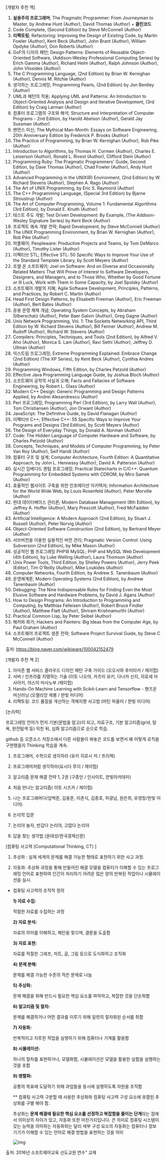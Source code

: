 [개발자 추천 책]

1. **실용주의 프로그래머**; The Pragmatic Programmer: From Journeyman to Master, by Andrew Hunt (Author), David Thomas (Author) + **클린코드**
2. Code Complete, (Second Edition) by Steve McConnell (Author)
3. **리팩토링**; Refactoring: Improving the Design of Existing Code, by Martin Fowler (Author), Kent Beck (Author), John Brant (Author), William Opdyke (Author), Don Roberts (Author)
4. GoF의 디자의 패턴; Design Patterns: Elements of Reusable Object-Oriented Software,  (Addison-Wesley Professional Computing Series) by Erich Gamma (Author), Richard Helm (Author), Ralph Johnson (Author), John Vlissides (Author)
5. The C Programming Language,  (2nd Edition) by Brian W. Kernighan (Author), Dennis M. Ritchie (Author)
6. 생각하는 프로그래밍; Programming Pearls,  (2nd Edition) by Jon Bentley (Author) 
7. UML과 패턴의 적용; Applying UML and Patterns: An Introduction to Object-Oriented Analysis and Design and Iterative Development, (3rd Edition) by Craig Larman (Author)
8. 컴퓨터 프로그램의 구조와 해석; Structure and Interpretation of Computer Programs - 2nd Edition, by Harold Abelson (Author), Gerald Jay Sussman (Author)
9. 맨먼스 미신; The Mythical Man-Month: Essays on Software Engineering, 20th Anniversary Edition by Frederick P. Brooks (Author)
10. The Practice of Programming, by Brian W. Kernighan (Author), Rob Pike (Author)
11. Introduction to Algorithms, by Thomas H. Cormen (Author), Charles E. Leiserson (Author), Ronald L. Rivest (Author), Clifford Stein (Author)
12. Programming Ruby: The Pragmatic Programmers' Guide, Second Edition, by Dave Thomas (Author), Chad Fowler (Author), Andy Hunt (Author)
13. Advanced Programming in the UNIX(R) Environment, (2nd Edition) by W. Richard Stevens (Author), Stephen A. Rago (Author)
14. The Art of UNIX Programming, by Eric S. Raymond (Author)
15. The C++ Programming Language,  (Special 3rd Edition) by Bjarne Stroustrup (Author)
16. The Art of Computer Programming, Volume 1: Fundamental Algorithms (3rd Edition), by Donald E. Knuth (Author)
17. 테스트 주도 개발; Test Driven Development: By Example, (The Addison-Wesley Signature Series) by Kent Beck (Author)
18. 프로젝트 쾌속 개발 전략; Rapid Development, by Steve McConnell (Author)
19. The UNIX Programming Environment, by Brian W. Kernighan (Author), Rob Pike (Author)
20. 피플웨어; Peopleware: Productive Projects and Teams,  by Tom DeMarco (Author), Timothy Lister (Author)
21. 이펙티브 STL; Effective STL: 50 Specific Ways to Improve Your Use of the Standard Template Library, by Scott Meyers (Author)
22. 조엘 온 소프트웨어; Joel on Software: And on Diverse and Occasionally Related Matters That Will Prove of Interest to Software Developers, Designers, and Managers, and to Those Who, Whether by Good Fortune or Ill Luck, Work with Them in Some Capacity, by Joel Spolsky (Author)
23. 소프트웨어 개발의 지혜; Agile Software Development, Principles, Patterns, and Practices, by Robert C. Martin (Author)
24. Head First Design Patterns, by Elisabeth Freeman (Author), Eric Freeman (Author), Bert Bates (Author)
25. 응용 운영 체제 개념; Operating System Concepts,  by Abraham Silberschatz (Author), Peter Baer Galvin (Author), Greg Gagne (Author)
26. Unix Network Programming, Vol. 1: The Sockets Networking API, Third Edition 
    by W. Richard Stevens (Author), Bill Fenner (Author), Andrew M. Rudoff (Author), Richard W. Stevens (Author)
27. Compilers: Principles, Techniques, and Tools (2nd Edition), by Alfred V. Aho (Author), Monica S. Lam (Author), Ravi Sethi (Author), Jeffrey D. Ullman (Author)
28. 익스트림 프로그래밍; Extreme Programming Explained: Embrace Change (2nd Edition) (The XP Series), by Kent Beck (Author), Cynthia Andres (Author)
29. Programming Windows, Fifth Edition, by Charles Petzold (Author)
30. Effective Java Programming Language Guide, by Joshua Bloch (Author)
31. 소프트웨어 공학의 사실과 오해; Facts and Fallacies of Software Engineering, by Robert L. Glass (Author)
32. Modern C++ Design: Generic Programming and Design Patterns Applied, by Andrei Alexandrescu (Author)  
33. Perl 프로그래밍; Programming Perl (3rd Edition), by Larry Wall (Author), Tom Christiansen (Author), Jon Orwant (Author)
34. JavaScript<x>: The Definitive Guide</x>, by David Flanagan (Author)
35. 이펙티브 C++; Effective C++: 55 Specific Ways to Improve Your Programs and Designs (3rd Edition), by Scott Meyers (Author)
36. The Design of Everyday Things, by Donald A. Norman (Author)
37. Code: The Hidden Language of Computer Hardware and Software, by Charles Petzold (Author)
38. Concepts, Techniques, and Models of Computer Programming, by Peter Van Roy (Author), Seif Haridi (Author)
39. 컴퓨터 구조 및 설계; Computer Architecture, Fourth Edition: A Quantitative Approach, by John L. Hennessy (Author), David A. Patterson (Author)
40. 실시간 임베디드 퀀텀 프로그래밍; Practical Statecharts in C/C++: Quantum Programming for Embedded Systems with CDROM, by Miro Samek (Author)
41. 효율적인 웹사이트 구축을 위한 인포메이션 아키텍처; Information Architecture for the World Wide Web, by Louis Rosenfeld (Author), Peter Morville (Author)
42. 현대 데이터베이스 관리론; Modern Database Management (8th Edition), by Jeffrey A. Hoffer (Author), Mary Prescott (Author), Fred McFadden (Author)
43. Artificial Intelligence: A Modern Approach (2nd Edition), by Stuart J. Russell (Author), Peter Norvig (Author)
44. Object-Oriented Software Construction (2nd Edition), by Bertrand Meyer (Author)
45. 서브버전을 이용한 실용적인 버전 관리; Pragmatic Version Control: Using Subversion (2nd Edition), by Mike Mason (Author)
46. 성공적인 웹 프로그래밍 PHP와 MySQL; PHP and MySQL Web Development (4th Edition), by Luke Welling (Author), Laura Thomson (Author)
47. Unix Power Tools, Third Edition, by Shelley Powers (Author), Jerry Peek (Editor), Tim O'Reilly (Author), Mike Loukides (Author)
48. Computer Networks, Fourth Edition, by Andrew S. Tanenbaum (Author)
49. 운영체계론; Modern Operating Systems (2nd Edition), by Andrew Tanenbaum (Author)
50. Debugging: The Nine Indispensable Rules for Finding Even the Most Elusive Software and Hardware Problems, by David J. Agans (Author)
51. How to Design Programs: An Introduction to Programming and Computing, by Matthias Felleisen (Author), Robert Bruce Findler (Author), Matthew Flatt (Author), Shriram Krishnamurthi (Author)
52. Practical Common Lisp, by Peter Seibel (Author)
53. 해커와 화가; Hackers and Painters: Big Ideas from the Computer Age, by Paul Graham (Author)
54. 소프트웨어 프로젝트 생존 전략; Software Project Survival Guide, by Steve C McConnell (Author)

출처:  https://blog.naver.com/wikiware/100042152479



[개발자 추천 책 2]

1. 아마존 웹 서비스 클라우드 디자인 패턴 구축 가이드 (오오사와 후미타카 / 제이펍)
2. 서버 / 인프라를 지탱하는 기술 (이토 나오야, 카츠미 유키, 다나카 신지, 히로세 마사아키, 야스이 마사노부 /제이펍)
3. Hands-On Machine Learning with Scikit-Learn and Tensorflow - 핸즈온 머신러닝 (오렐리앙 제롱 / 한빛 미디어)
4. 리팩토링: 코드 품질을 개선하는 객체지향 사고법 (마틴 파울러 / 한빛 미디어)





[논리력]

프로그래밍 언어가 먼저 기본(문법을 알고)이 되고, 자료구조, 기본 알고리즘(grid, 탐욕, 완전탐색 등) 익힌 뒤, 심화 알고리즘으로 순으로 학습. 

github 등 오픈소스 저장소에서 다른 사람들이 짜놓은 코드를 보면서 왜 이렇게 로직을 구현했을지 Thinking 학습을 계속.

1.  프로그래머, 수학으로 생각하라 (유키 히로시 저 / 프리렉)



2. 프로그래머처럼 생각하라(요시다 루이 / 제이펍)

   

3.  알고리즘 문제 해결 전략  1, 2권 (구종만 / 인사이트, 한빛아카데미)

   

4. 처음 만나는 알고리즘( 이토 시즈카 / 제이펍)

   

5. 나는 프로그래머다(임백준, 김용준, 이춘식, 김종호, 허광남, 원은희, 유영창/한빛 미디어)

   

6. 논리학 입문

   

7. 논리야 놀자, 반갑다 논리야, 고맙다 논리야

   

8. 답을 찾는 생각법 (윤태성/한국경제신문)





[컴퓨팅 사고력 (Computational Thinking, CT) ]

1. 추상화 : 실제 세계의 문제를 해결 가능한 형태로 표한하기 위한 사고 과정.

   

2. 자동화: 추상화 과정을 통해 만들어진 해결 모델을 컴퓨터가 이해할 수 있는 프로그래밍 언어로 표현하여 인간이 처리하기 어려운 많은 양의 반복된 작업이나 시뮬레이션을 실시.



- 컴퓨팅 사고력의 조작적 정의

  **1) 자료 수집:** 

  적절한 자료를 수집하는 과정

  **2) 자료 분석:** 

  자료의 의미를 이해하고, 패턴을 찾으며, 결론을 도출함

  **3) 자료 표현:** 

  자료를 적절한 그래프, 차트, 글, 그림 등으로 도식화하고 조직화

  **4) 문제 분해:**

  문제를 해결 가능한 수준의 작은 문제로 나눔

  **5) 추상화:** 

  문제 해결을 위해 반드시 필요한 핵심 요소를 파악하고, 복잡한 것을 단순화함

  **6) 알고리즘 및 절차:**

  문제를 해결하거나 어떤 결과를 이루기 위해 일련의 절차화된 순서를 취함

  **7) 자동화:**

  반복적이고 지루한 작업을 실행하기 위해 컴퓨터나 기계를 활용함

  **8) 시뮬레이션:**

  하나의 절차를 표현하거나, 모델화함, 시뮬레이션은 모델을 활용한 실험을 실행하는 것을 포함

  **9) 병렬화:**

  공통의 목표에 도달하기 위해 과업들을 동시에 실행하도록 자원을 조직함

  ** 컴퓨팅 사고력 구분할 때 사용한 추상화와 컴퓨팅 사고력 구성 요소에 포함된 추상화를 구별 해야 함.

    추상화는 **문제 해결에 필요한 핵심 요소를 선정하고 복잡함을 줄이는 단계**라는 점에서 의미상의 차이가 있고, 자동화 또한 마찬가지입니다. 큰 의미로 컴퓨팅 시스템이 갖는 능력을 의미하는 자동화와는 달리 세부 구성 요소의 자동화는 컴퓨터나 정보 기기가 이해할 수 있는 언어로 해결 방법을 표현하는 것을 의미 

  ![img](http://www.jinicoding.net/wp-content/uploads/2018/07/B13E6AC5-537A-4FE7-9581-9D2E44C10DFF-1024x873.jpeg) 

출처:  2016년 소프트웨어교육 선도교원 연수” 교재